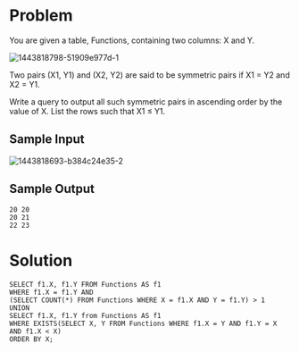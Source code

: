 # Problem

You are given a table, Functions, containing two columns: X and Y.

![1443818798-51909e977d-1](https://github.com/corneliuscornwallis3/SQL/assets/158492493/5d40c5fe-c002-4da0-9879-e5d23a0ff42d)

Two pairs (X1, Y1) and (X2, Y2) are said to be symmetric pairs if X1 = Y2 and X2 = Y1.

Write a query to output all such symmetric pairs in ascending order by the value of X. List the rows such that X1 ≤ Y1.

## Sample Input

![1443818693-b384c24e35-2](https://github.com/corneliuscornwallis3/SQL/assets/158492493/fdc2e9e7-f136-4902-954a-65096783b954)

## Sample Output
```
20 20
20 21
22 23
```

# Solution

```
SELECT f1.X, f1.Y FROM Functions AS f1 
WHERE f1.X = f1.Y AND
(SELECT COUNT(*) FROM Functions WHERE X = f1.X AND Y = f1.Y) > 1
UNION
SELECT f1.X, f1.Y from Functions AS f1
WHERE EXISTS(SELECT X, Y FROM Functions WHERE f1.X = Y AND f1.Y = X AND f1.X < X)
ORDER BY X;
```
